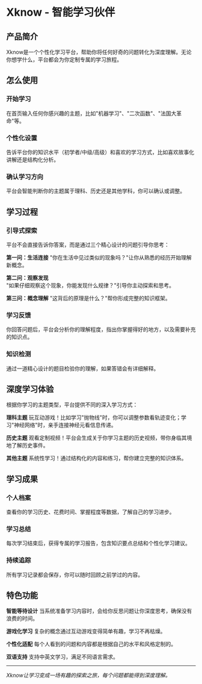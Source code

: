 # Xknow - 智能学习伙伴

## 产品简介

Xknow是一个个性化学习平台，帮助你将任何好奇的问题转化为深度理解。无论你想学什么，平台都会为你定制专属的学习旅程。

## 怎么使用

### 开始学习
在首页输入任何你感兴趣的主题，比如"机器学习"、"二次函数"、"法国大革命"等。

### 个性化设置
告诉平台你的知识水平（初学者/中级/高级）和喜欢的学习方式，比如喜欢故事化讲解还是结构化分析。

### 确认学习方向
平台会智能判断你的主题属于理科、历史还是其他学科，你可以确认或调整。

## 学习过程

### 引导式探索
平台不会直接告诉你答案，而是通过三个精心设计的问题引导你思考：

**第一问：生活连接**
"你在生活中见过类似的现象吗？"让你从熟悉的经历开始理解新概念。

**第二问：观察发现**  
"如果仔细观察这个现象，你能发现什么规律？"引导你主动探索和思考。

**第三问：概念理解**
"这背后的原理是什么？"帮你形成完整的知识框架。

### 学习反馈
你回答问题后，平台会分析你的理解程度，指出你掌握得好的地方，以及需要补充的知识点。

### 知识检测
通过一道精心设计的题目检验你的理解，如果答错会有详细解释。

## 深度学习体验

根据你学习的主题类型，平台提供不同的深入学习方式：

**理科主题**
玩互动游戏！比如学习"抛物线"时，你可以调整参数看轨迹变化；学习"神经网络"时，亲手连接神经元看信息传递。

**历史主题**
观看定制视频！平台会生成关于你学习主题的历史视频，带你身临其境地了解历史事件。

**其他主题**
系统性学习！通过结构化的内容和练习，帮你建立完整的知识体系。

## 学习成果

### 个人档案
查看你的学习历史、花费时间、掌握程度等数据，了解自己的学习进步。

### 学习总结
每次学习结束后，获得专属的学习报告，包含知识要点总结和个性化学习建议。

### 持续追踪
所有学习记录都会保存，你可以随时回顾之前学过的内容。

## 特色功能

**智能等待设计**
当系统准备学习内容时，会给你反思问题让你深度思考，确保没有浪费的时间。

**游戏化学习**
复杂的概念通过互动游戏变得简单有趣，学习不再枯燥。

**个性化适配**
每个人看到的问题和内容都是根据自己的水平和风格定制的。

**双语支持**
支持中英文学习，满足不同语言需求。

---

*Xknow让学习变成一场有趣的探索之旅，每个问题都能得到深度理解。* 